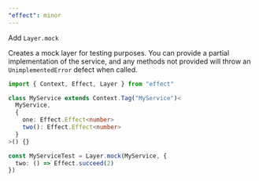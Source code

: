 ```yaml
---
"effect": minor
---
```


Add `Layer.mock`

Creates a mock layer for testing purposes. You can provide a partial
implementation of the service, and any methods not provided will
throw an `UnimplementedError` defect when called.

```ts
import { Context, Effect, Layer } from "effect"

class MyService extends Context.Tag("MyService")<
  MyService,
  {
    one: Effect.Effect<number>
    two(): Effect.Effect<number>
  }
>() {}

const MyServiceTest = Layer.mock(MyService, {
  two: () => Effect.succeed(2)
})
```
